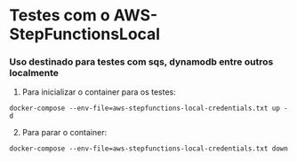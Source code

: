# Testes com o AWS-StepFunctionsLocal

### Uso destinado para testes com sqs, dynamodb entre outros localmente

1. Para inicializar o container para os testes:

```shell
docker-compose --env-file=aws-stepfunctions-local-credentials.txt up -d
```

2. Para parar o container:

```shell
docker-compose --env-file=aws-stepfunctions-local-credentials.txt down
```
